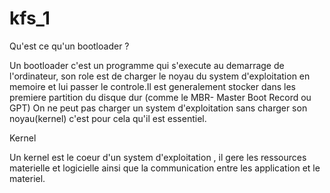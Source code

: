 # kfs_1

Qu'est ce qu'un bootloader ?

Un bootloader c'est un programme qui s'execute au demarrage de l'ordinateur, son role est de charger le noyau du system d'exploitation en memoire et lui passer le controle.Il est generalement stocker dans les premiere partition du disque dur (comme le MBR- Master Boot Record ou GPT)
On ne peut pas charger un system d'exploitation sans charger son noyau(kernel) c'est pour cela qu'il est essentiel.

Kernel 

Un kernel est le coeur d'un system d'exploitation , il gere les ressources materielle et logicielle ainsi que la communication entre les application et le materiel.
